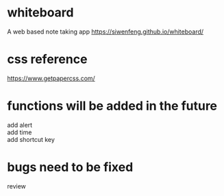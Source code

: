 # whiteboard
A web based note taking app
https://siwenfeng.github.io/whiteboard/

# css reference
https://www.getpapercss.com/

# functions will be added in the future
add alert  
add time  
add shortcut key  

# bugs need to be fixed
review  
